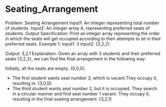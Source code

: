 # Seating_Arrangement
Problem: Seating Arrangement
Input1: An integer representing total number of students.
Input2: An integer array A, representing preferred seats of students.
Output Specification:
Print an integer array representing the order in which the seats will get occupied according to their attempts to sit in their preferred seats.
Example 1:
input1: 3
input2: {3,2,2}

Output: 3,2,1
Explanation: Given an array with 3 students and their preferred seats {3,2,2}, we can find the final arrangement in the following way:

Initially, all the seats are empty: {0,0,0}.
- The first student wants seat number 3, which is vacant.They occupy it, resulting in: {3,0,0}.
- The third student wants seat number 2, but it is occupied. They search in a circular manner and find seat number 1 vacant. They occupy it, resulting in the final seating arrangement: {3,2,1} 
